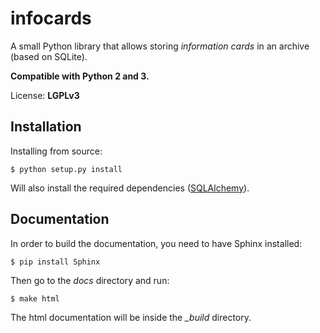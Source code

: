infocards
=========

A small Python library that allows storing *information cards* in an archive (based on SQLite).

**Compatible with Python 2 and 3.**

License: **LGPLv3**

Installation
------------

Installing from source:

```
$ python setup.py install
```

Will also install the required dependencies ([SQLAlchemy](http://www.sqlalchemy.org/)).

Documentation
-------------

In order to build the documentation, you need to have Sphinx installed:

```
$ pip install Sphinx
```

Then go to the *docs* directory and run:

```
$ make html
```

The html documentation will be inside the *_build* directory.
